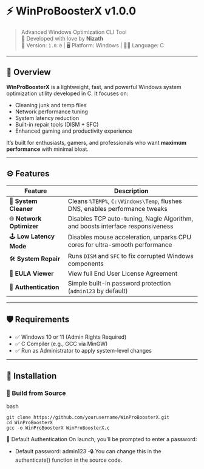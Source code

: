 # ⚡ WinProBoosterX v1.0.0

> Advanced Windows Optimization CLI Tool  
> 🔧 Developed with love by **Nizath**   
> 📅 Version: `1.0.0` | 🖥️ Platform: Windows | 👨‍💻 Language: C

---

## 🧠 Overview

**WinProBoosterX** is a lightweight, fast, and powerful Windows system optimization utility developed in C. It focuses on:

- Cleaning junk and temp files
- Network performance tuning
- System latency reduction
- Built-in repair tools (DISM + SFC)
- Enhanced gaming and productivity experience

It’s built for enthusiasts, gamers, and professionals who want **maximum performance** with minimal bloat.

---

## ⚙️ Features

| Feature                   | Description                                                                 |
|--------------------------|-----------------------------------------------------------------------------|
| 🧹 **System Cleaner**     | Cleans `%TEMP%`, `C:\Windows\Temp`, flushes DNS, enables performance tweaks |
| 🌐 **Network Optimizer**  | Disables TCP auto-tuning, Nagle Algorithm, and boosts interface responsiveness |
| 🕹️ **Low Latency Mode**   | Disables mouse acceleration, unparks CPU cores for ultra-smooth performance |
| 🛠️ **System Repair**      | Runs `DISM` and `SFC` to fix corrupted Windows components                  |
| 📜 **EULA Viewer**        | View full End User License Agreement                                        |
| 🔐 **Authentication**     | Simple built-in password protection (`admin123` by default)                |

---

## 🛡️ Requirements

- ✅ Windows 10 or 11 (Admin Rights Required)
- ✅ C Compiler (e.g., GCC via MinGW)
- ✅ Run as Administrator to apply system-level changes

---

## 🚀 Installation

### 🔧 Build from Source

bash
```
git clone https://github.com/yourusername/WinProBoosterX.git
cd WinProBoosterX
gcc -o WinProBoosterX WinProBoosterX.c
```

🔐 Default Authentication
On launch, you’ll be prompted to enter a password:
- Default password: admin123
-🔒 You can change this in the authenticate() function in the source code.
